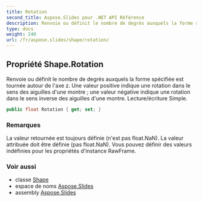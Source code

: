```yaml
---
title: Rotation
second_title: Aspose.Slides pour .NET API Référence
description: Renvoie ou définit le nombre de degrés auxquels la forme spécifiée est tournée autour de l'axe z. Une valeur positive indique une rotation dans le sens des aiguilles d'une montre, une valeur négative indique une rotation dans le sens inverse des aiguilles d'une montre. Lecture/écriture Simple.
type: docs
weight: 240
url: /fr/aspose.slides/shape/rotation/
---
```


## Propriété Shape.Rotation

Renvoie ou définit le nombre de degrés auxquels la forme spécifiée est tournée autour de l'axe z. Une valeur positive indique une rotation dans le sens des aiguilles d'une montre ; une valeur négative indique une rotation dans le sens inverse des aiguilles d'une montre. Lecture/écriture Simple.

```csharp
public float Rotation { get; set; }
```

### Remarques

La valeur retournée est toujours définie (n'est pas float.NaN). La valeur attribuée doit être définie (pas float.NaN). Vous pouvez définir des valeurs indéfinies pour les propriétés d'instance RawFrame.

### Voir aussi

* classe [Shape](../../shape)
* espace de noms [Aspose.Slides](../../shape)
* assembly [Aspose.Slides](../../../)

<!-- NE PAS MODIFIER : généré par xmldocmd pour Aspose.Slides.dll -->